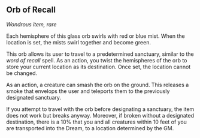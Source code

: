 ## Orb of Recall
*Wondrous item, rare*

Each hemisphere of this glass orb swirls with red or blue mist. When the location is set, the mists swirl together and become green.

This orb allows its user to travel to a predetermined sanctuary, similar to the _word of recall_ spell. As an action, you twist the hemispheres of the orb to store your current location as its destination. Once set, the location cannot be changed.

As an action, a creature can smash the orb on the ground. This releases a smoke that envelops the user and teleports them to the previously designated sanctuary.

If you attempt to travel with the orb before designating a sanctuary, the item does not work but breaks anyway. Moreover, if broken without a designated destination, there is a 10% that you and all creatures within 10 feet of you are transported into the Dream, to a location determined by the GM.
